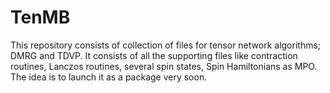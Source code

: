 # TenMB

This repository consists of collection of files for tensor network algorithms; DMRG and TDVP. 
It consists of all the supporting files like contraction routines, Lanczos routines, several 
spin states, Spin Hamiltonians as MPO. The idea is to launch it as a package very soon.
